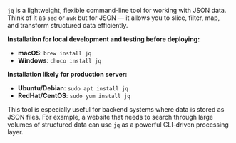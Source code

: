 
`jq` is a lightweight, flexible command-line tool for working with JSON data. Think of it as `sed` or `awk` but for JSON — it allows you to slice, filter, map, and transform structured data efficiently.

**Installation for local development and testing before deploying:**
- **macOS**: `brew install jq`
- **Windows**: `choco install jq`

**Installation likely for production server:** 
- **Ubuntu/Debian**: `sudo apt install jq`
- **RedHat/CentOS**: `sudo yum install jq`

This tool is especially useful for backend systems where data is stored as JSON files. For example, a website that needs to search through large volumes of structured data can use `jq` as a powerful CLI-driven processing layer.